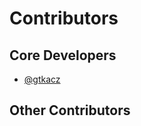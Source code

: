 # Contributors

## Core Developers

- [@gtkacz](http://github.com/gtkacz)

## Other Contributors

<!-- - [@eumiro](https://github.com/eumiro) -->